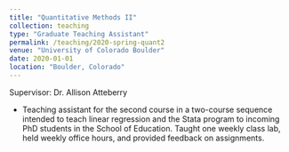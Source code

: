 ```yaml
---
title: "Quantitative Methods II"
collection: teaching
type: "Graduate Teaching Assistant"
permalink: /teaching/2020-spring-quant2
venue: "University of Colorado Boulder"
date: 2020-01-01
location: "Boulder, Colorado"
---
```

Supervisor: Dr. Allison Atteberry
* Teaching assistant for the second course in a two-course sequence intended to teach linear regression and the Stata program to incoming PhD students in the School of Education. Taught one weekly class lab, held weekly office hours, and provided feedback on assignments. 

